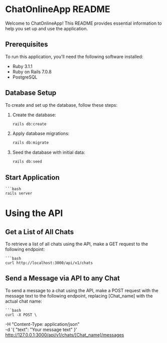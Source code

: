 # ChatOnlineApp README

Welcome to ChatOnlineApp! This README provides essential information to help you set up and use the application.

## Prerequisites

To run this application, you'll need the following software installed:

- Ruby 3.1.1
- Ruby on Rails 7.0.8
- PostgreSQL

## Database Setup

To create and set up the database, follow these steps:

1. Create the database:

   ```bash
   rails db:create

2. Apply database migrations:

    ```bash
    rails db:migrate

3. Seed the database with initial data:

    ```bash
    rails db:seed

## Start Application

    ```bash
    rails server


# Using the API

## Get a List of All Chats

  To retrieve a list of all chats using the API, make a GET request to the following endpoint:

    ```bash
    curl http://localhost:3000/api/v1/chats

## Send a Message via API to any Chat

  To send a message to a chat using the API, make a POST request with the message text to the following endpoint, replacing [Chat_name] with the actual chat name:

    ```bash
    curl -X POST \
  -H "Content-Type: application/json" \
  -d '{
    "text": "Your message text"
  }' \
  http://127.0.0.1:3000/api/v1/chats/[Chat_name]/messages
